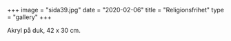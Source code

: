 +++
image = "sida39.jpg"
date = "2020-02-06"
title = "Religionsfrihet"
type = "gallery"
+++

Akryl på duk, 42 x 30 cm.

